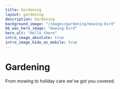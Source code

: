 ```yaml
---
title: Gardening
layout: gardening
description: Gardening
background_image: "/images/gardening/mowing-bird"
bb_was_hero_image: "mowing-bird"
hero_alt: "Hello there"
intro_image_absolute: true
intro_image_hide_on_mobile: true
---
```


# Gardening

From mowing to holiday care we've got you covered. 
